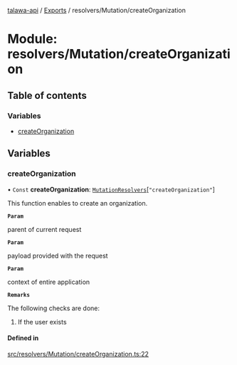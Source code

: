 [talawa-api](../README.md) / [Exports](../modules.md) / resolvers/Mutation/createOrganization

# Module: resolvers/Mutation/createOrganization

## Table of contents

### Variables

- [createOrganization](resolvers_Mutation_createOrganization.md#createorganization)

## Variables

### createOrganization

• `Const` **createOrganization**: [`MutationResolvers`](types_generatedGraphQLTypes.md#mutationresolvers)[``"createOrganization"``]

This function enables to create an organization.

**`Param`**

parent of current request

**`Param`**

payload provided with the request

**`Param`**

context of entire application

**`Remarks`**

The following checks are done:
1. If the user exists

#### Defined in

[src/resolvers/Mutation/createOrganization.ts:22](https://github.com/PalisadoesFoundation/talawa-api/blob/cf57ca9/src/resolvers/Mutation/createOrganization.ts#L22)

